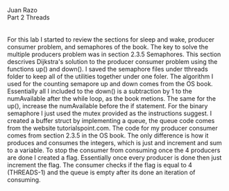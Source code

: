 Juan Razo<br/>
Part 2 Threads<br/>
<br/>
<br/>
For this lab I started to review the sections for sleep and wake, producer consumer problem, and semaphores of the book.
The key to solve the multiple producers problem was in section 2.3.5 Semaphores. This section descrives Dijkstra's solution
to the producer consumer problem using the functions up() and down(). I saved the semaphore files under tthreads folder to
keep all of the utilities together under one foler. The algorithm I used for the counting semapore up and down comes from the 
OS book. Essentially all I included to the down() is a subtraction by 1 to the numAvailable after the while loop, as the book
metions. The same for the up(), increase the numAvailable before the if statement. For the binary semaphore I just used the 
mutex provided as the instructions suggest. I created a buffer struct by implementing a queue, the queue code comes from the
website tutorialspoint.com. The code for my producer consumer comes from section 2.3.5 in the OS book. The only difference
is how it produces and consumes the integers, which is just and increment and sum to a variable. To stop the consumer from
consuming once the 4 producers are done I created a flag. Essentially once every producer is done then just increment the
flag. The consumer checks if the flag is equal to 4 (THREADS-1) and the queue is empty after its done an iteration of 
consuming. 

